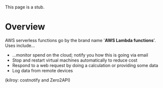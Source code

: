 This page is a stub.


# Overview


AWS serverless functions go by the brand name '**AWS Lambda functions**'. Uses include...


* ...monitor spend on the cloud; notify you how this is going via email
* Stop and restart virtual machines automatically to reduce cost
* Respond to a web request by doing a calculation or providing some data
* Log data from remote devices

(kilroy: costnotify and Zero2API)
